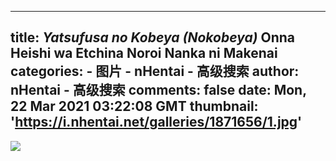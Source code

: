 
---
title: _Yatsufusa no Kobeya (Nokobeya)_ Onna Heishi wa Etchina Noroi Nanka ni Makenai
categories: 
    - 图片
    - nHentai - 高级搜索
author: nHentai - 高级搜索
comments: false
date: Mon, 22 Mar 2021 03:22:08 GMT
thumbnail: 'https://i.nhentai.net/galleries/1871656/1.jpg'
---

<div>   
<img src="https://i.nhentai.net/galleries/1871656/1.jpg" referrerpolicy="no-referrer">  
</div>
            